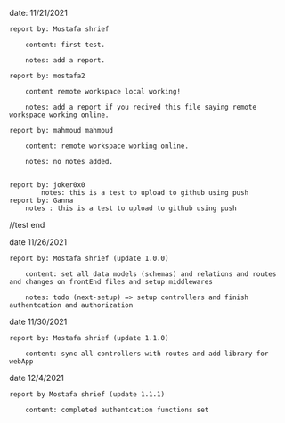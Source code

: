 date: 11/21/2021

    report by: Mostafa shrief

        content: first test.

        notes: add a report.

    report by: mostafa2

        content remote workspace local working!

        notes: add a report if you recived this file saying remote workspace working online.

    report by: mahmoud mahmoud

        content: remote workspace working online.

        notes: no notes added.

        
    report by: joker0x0
            notes: this is a test to upload to github using push
    report by: Ganna
        notes : this is a test to upload to github using push


//test end

date 11/26/2021

    report by: Mostafa shrief (update 1.0.0)

        content: set all data models (schemas) and relations and routes and changes on frontEnd files and setup middlewares

        notes: todo (next-setup) => setup controllers and finish authentcation and authorization
    
date 11/30/2021

    report by: Mostafa shrief (update 1.1.0)

        content: sync all controllers with routes and add library for webApp

date 12/4/2021

    report by Mostafa shrief (update 1.1.1)

        content: completed authentcation functions set